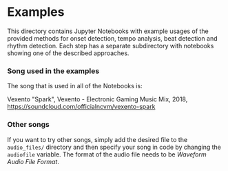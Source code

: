 # Examples

This directory contains Jupyter Notebooks with example usages of the provided methods for onset detection, 
tempo analysis, beat detection and rhythm detection. Each step has a separate subdirectory with notebooks 
showing one of the described approaches. 

### Song used in the examples
The song that is used in all of the Notebooks is:

Vexento "Spark", Vexento - Electronic Gaming Music Mix, 2018, https://soundcloud.com/officialncvm/vexento-spark

### Other songs
If you want to try other songs, simply add the desired file to the `audio_files/` directory and then specify 
your song in code by changing the `audiofile` variable. The format of the audio file 
needs to be *Waveform Audio File Format*.
